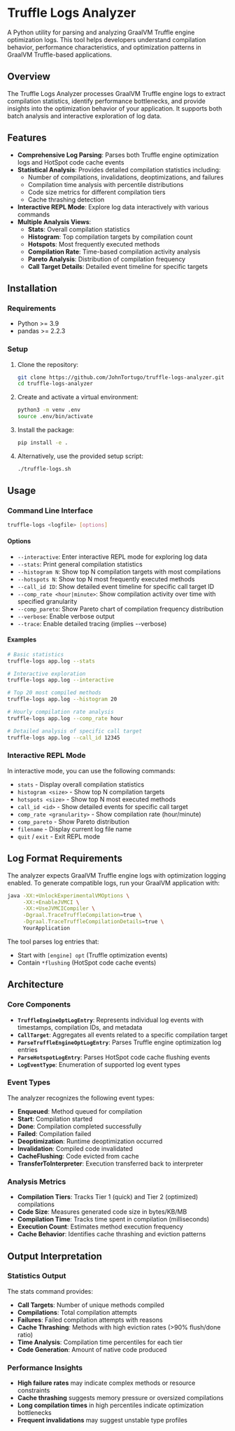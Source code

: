 # Truffle Logs Analyzer

A Python utility for parsing and analyzing GraalVM Truffle engine optimization logs. This tool helps developers understand compilation behavior, performance characteristics, and optimization patterns in GraalVM Truffle-based applications.

## Overview

The Truffle Logs Analyzer processes GraalVM Truffle engine logs to extract compilation statistics, identify performance bottlenecks, and provide insights into the optimization behavior of your application. It supports both batch analysis and interactive exploration of log data.

## Features

- **Comprehensive Log Parsing**: Parses both Truffle engine optimization logs and HotSpot code cache events
- **Statistical Analysis**: Provides detailed compilation statistics including:
  - Number of compilations, invalidations, deoptimizations, and failures
  - Compilation time analysis with percentile distributions
  - Code size metrics for different compilation tiers
  - Cache thrashing detection
- **Interactive REPL Mode**: Explore log data interactively with various commands
- **Multiple Analysis Views**:
  - **Stats**: Overall compilation statistics
  - **Histogram**: Top compilation targets by compilation count
  - **Hotspots**: Most frequently executed methods
  - **Compilation Rate**: Time-based compilation activity analysis
  - **Pareto Analysis**: Distribution of compilation frequency
  - **Call Target Details**: Detailed event timeline for specific targets

## Installation

### Requirements
- Python >= 3.9
- pandas >= 2.2.3

### Setup
1. Clone the repository:
   ```bash
   git clone https://github.com/JohnTortugo/truffle-logs-analyzer.git
   cd truffle-logs-analyzer
   ```

2. Create and activate a virtual environment:
   ```bash
   python3 -m venv .env
   source .env/bin/activate
   ```

3. Install the package:
   ```bash
   pip install -e .
   ```

4. Alternatively, use the provided setup script:
   ```bash
   ./truffle-logs.sh
   ```

## Usage

### Command Line Interface

```bash
truffle-logs <logfile> [options]
```

#### Options

- `--interactive`: Enter interactive REPL mode for exploring log data
- `--stats`: Print general compilation statistics
- `--histogram N`: Show top N compilation targets with most compilations
- `--hotspots N`: Show top N most frequently executed methods
- `--call_id ID`: Show detailed event timeline for specific call target ID
- `--comp_rate <hour|minute>`: Show compilation activity over time with specified granularity
- `--comp_pareto`: Show Pareto chart of compilation frequency distribution
- `--verbose`: Enable verbose output
- `--trace`: Enable detailed tracing (implies --verbose)

#### Examples

```bash
# Basic statistics
truffle-logs app.log --stats

# Interactive exploration
truffle-logs app.log --interactive

# Top 20 most compiled methods
truffle-logs app.log --histogram 20

# Hourly compilation rate analysis
truffle-logs app.log --comp_rate hour

# Detailed analysis of specific call target
truffle-logs app.log --call_id 12345
```

### Interactive REPL Mode

In interactive mode, you can use the following commands:

- `stats` - Display overall compilation statistics
- `histogram <size>` - Show top N compilation targets
- `hotspots <size>` - Show top N most executed methods
- `call_id <id>` - Show detailed events for specific call target
- `comp_rate <granularity>` - Show compilation rate (hour/minute)
- `comp_pareto` - Show Pareto distribution
- `filename` - Display current log file name
- `quit` / `exit` - Exit REPL mode

## Log Format Requirements

The analyzer expects GraalVM Truffle engine logs with optimization logging enabled. To generate compatible logs, run your GraalVM application with:

```bash
java -XX:+UnlockExperimentalVMOptions \
     -XX:+EnableJVMCI \
     -XX:+UseJVMCICompiler \
     -Dgraal.TraceTruffleCompilation=true \
     -Dgraal.TraceTruffleCompilationDetails=true \
     YourApplication
```

The tool parses log entries that:
- Start with `[engine] opt` (Truffle optimization events)
- Contain `*flushing` (HotSpot code cache events)

## Architecture

### Core Components

- **`TruffleEngineOptLogEntry`**: Represents individual log events with timestamps, compilation IDs, and metadata
- **`CallTarget`**: Aggregates all events related to a specific compilation target
- **`ParseTruffleEngineOptLogEntry`**: Parses Truffle engine optimization log entries
- **`ParseHotspotLogEntry`**: Parses HotSpot code cache flushing events
- **`LogEventType`**: Enumeration of supported log event types

### Event Types

The analyzer recognizes the following event types:
- **Enqueued**: Method queued for compilation
- **Start**: Compilation started
- **Done**: Compilation completed successfully
- **Failed**: Compilation failed
- **Deoptimization**: Runtime deoptimization occurred
- **Invalidation**: Compiled code invalidated
- **CacheFlushing**: Code evicted from cache
- **TransferToInterpreter**: Execution transferred back to interpreter

### Analysis Metrics

- **Compilation Tiers**: Tracks Tier 1 (quick) and Tier 2 (optimized) compilations
- **Code Size**: Measures generated code size in bytes/KB/MB
- **Compilation Time**: Tracks time spent in compilation (milliseconds)
- **Execution Count**: Estimates method execution frequency
- **Cache Behavior**: Identifies cache thrashing and eviction patterns

## Output Interpretation

### Statistics Output

The stats command provides:
- **Call Targets**: Number of unique methods compiled
- **Compilations**: Total compilation attempts
- **Failures**: Failed compilation attempts with reasons
- **Cache Thrashing**: Methods with high eviction rates (>90% flush/done ratio)
- **Time Analysis**: Compilation time percentiles for each tier
- **Code Generation**: Amount of native code produced

### Performance Insights

- **High failure rates** may indicate complex methods or resource constraints
- **Cache thrashing** suggests memory pressure or oversized compilations
- **Long compilation times** in high percentiles indicate optimization bottlenecks
- **Frequent invalidations** may suggest unstable type profiles
